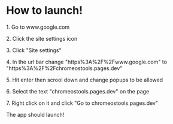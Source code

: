 <h1>How to launch!</h1>
<p>1. Go to www.google.com</p>
<p>2. Click the site settings icon</p>
<p>3. Click "Site settings"</p>
<p>4. In the url bar change "https%3A%2F%2Fwww.google.com" to "https%3A%2F%2Fchromeostools.pages.dev"</p>
<p>5. Hit enter then scrool down and change popups to be allowed</p>
<p>6. Select the text "chromeostools.pages.dev" on the page</p>
<p>7. Right click on it and click "Go to chromeostools.pages.dev"</p>
<p>The app should launch!</p>
